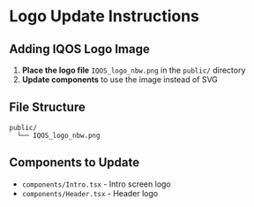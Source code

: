 # Logo Update Instructions

## Adding IQOS Logo Image

1. **Place the logo file** `IQOS_logo_nbw.png` in the `public/` directory
2. **Update components** to use the image instead of SVG

## File Structure
```
public/
  └── IQOS_logo_nbw.png
```

## Components to Update
- `components/Intro.tsx` - Intro screen logo
- `components/Header.tsx` - Header logo
